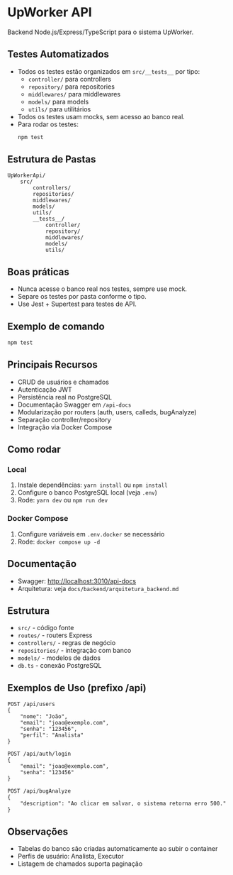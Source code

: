 # UpWorker API

Backend Node.js/Express/TypeScript para o sistema UpWorker.
## Testes Automatizados

- Todos os testes estão organizados em `src/__tests__` por tipo:
	- `controller/` para controllers
	- `repository/` para repositories
	- `middlewares/` para middlewares
	- `models/` para models
	- `utils/` para utilitários
- Todos os testes usam mocks, sem acesso ao banco real.
- Para rodar os testes:
	```bash
	npm test
	```

## Estrutura de Pastas

```
UpWorkerApi/
	src/
		controllers/
		repositories/
		middlewares/
		models/
		utils/
		__tests__/
			controller/
			repository/
			middlewares/
			models/
			utils/
```

## Boas práticas
- Nunca acesse o banco real nos testes, sempre use mock.
- Separe os testes por pasta conforme o tipo.
- Use Jest + Supertest para testes de API.

## Exemplo de comando
```bash
npm test
```

## Principais Recursos

- CRUD de usuários e chamados
- Autenticação JWT
- Persistência real no PostgreSQL
- Documentação Swagger em `/api-docs`
- Modularização por routers (auth, users, calleds, bugAnalyze)
- Separação controller/repository
- Integração via Docker Compose

## Como rodar

### Local

1. Instale dependências: `yarn install` ou `npm install`
2. Configure o banco PostgreSQL local (veja `.env`)
3. Rode: `yarn dev` ou `npm run dev`

### Docker Compose

1. Configure variáveis em `.env.docker` se necessário
2. Rode: `docker compose up -d`

## Documentação

- Swagger: [http://localhost:3010/api-docs](http://localhost:3010/api-docs)
- Arquitetura: veja `docs/backend/arquitetura_backend.md`

## Estrutura

- `src/` - código fonte
- `routes/` - routers Express
- `controllers/` - regras de negócio
- `repositories/` - integração com banco
- `models/` - modelos de dados
- `db.ts` - conexão PostgreSQL

## Exemplos de Uso (prefixo /api)

```http
POST /api/users
{
	"nome": "João",
	"email": "joao@exemplo.com",
	"senha": "123456",
	"perfil": "Analista"
}

POST /api/auth/login
{
	"email": "joao@exemplo.com",
	"senha": "123456"
}

POST /api/bugAnalyze
{
	"description": "Ao clicar em salvar, o sistema retorna erro 500."
}
```

## Observações

- Tabelas do banco são criadas automaticamente ao subir o container
- Perfis de usuário: Analista, Executor
- Listagem de chamados suporta paginação
